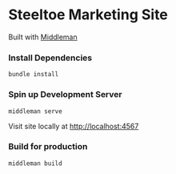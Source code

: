 # Steeltoe Marketing Site

Built with [Middleman](https://middlemanapp.com/)

### Install Dependencies
```
bundle install
```

### Spin up Development Server
```
middleman serve
```

Visit site locally at [http://localhost:4567](http://localhost:4567)

### Build for production
```
middleman build
```
